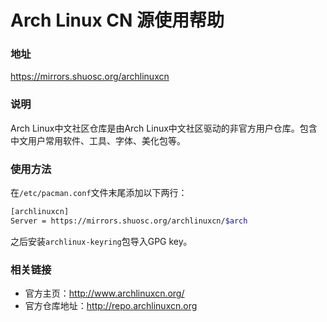 # Arch Linux CN 源使用帮助

### 地址

https://mirrors.shuosc.org/archlinuxcn

### 说明

Arch Linux中文社区仓库是由Arch Linux中文社区驱动的非官方用户仓库。包含中文用户常用软件、工具、字体、美化包等。

### 使用方法

在`/etc/pacman.conf`文件末尾添加以下两行：

```bash
[archlinuxcn]
Server = https://mirrors.shuosc.org/archlinuxcn/$arch
```

之后安装`archlinux-keyring`包导入GPG key。

### 相关链接

- 官方主页：http://www.archlinuxcn.org/
- 官方仓库地址：http://repo.archlinuxcn.org